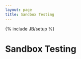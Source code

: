 ```yaml
---
layout: page
title: Sandbox Testing
---
```

{% include JB/setup %}

<script>
$(document).ready( function() {
$( "#ajaxcontent" ).load( "pages.html" );
}
</script>
<main class="flex-container">
<h1 class="flex-item">
	Sandbox Testing
</h1>
<div class="flex-item" id="ajaxcontent">
</div>
</main>